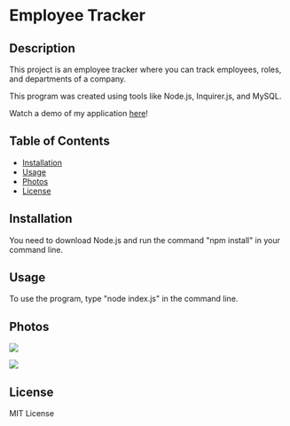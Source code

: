 # Employee Tracker

## Description

This project is an employee tracker where you can track employees, roles, and departments of a company.

This program was created using tools like Node.js, Inquirer.js, and MySQL.

Watch a demo of my application [here](https://drive.google.com/file/d/1vHTo3n1i7vTIYKYwcEuON3igRe5sS16w/view?usp=sharing)!

## Table of Contents

- [Installation](#installation)
- [Usage](#usage)
- [Photos](#photos)
- [License](#license)

## Installation

You need to download Node.js and run the command "npm install" in your command line.

## Usage

To use the program, type "node index.js" in the command line.

## Photos

![](https://media.discordapp.net/attachments/790308309466087424/1192720760842768414/image.png?ex=65aa1ac5&is=6597a5c5&hm=b5488036f3e55dc8fe8452a3e7cd640f3a5a0b562f5f908f99b5a7d3b49c7c50&=&format=webp&quality=lossless&width=1410&height=928)

![](https://media.discordapp.net/attachments/790308309466087424/1192720963255668878/image.png?ex=65aa1af5&is=6597a5f5&hm=df55ac0df9c6882f08769119d923eb6d3c1cc9953a9cd2827ba6554d14cec2ec&=&format=webp&quality=lossless&width=1035&height=459)

## License

MIT License
